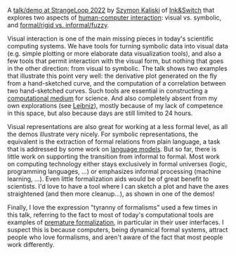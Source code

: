 A [talk/demo at StrangeLoop 2022](https://www.youtube.com/watch?v=ifYuvgXZ108) by [Szymon Kaliski](https://szymonkaliski.com/) of [Ink&Switch](https://www.inkandswitch.com/) that explores two aspects of [human-computer interaction](Human-computer%20interaction.md): visual vs. symbolic, and [formal/rigid vs. informal/fuzzy](Formal%20vs.%20informal.md).

Visual interaction is one of the main missing pieces in today's scientific computing systems. We have tools for turning symbolic data into visual data (e.g. simple plotting or more elaborate data visualization tools), and also a few tools that permit interaction with the visual form, but nothing that goes in the other direction: from visual to symbolic. The talk shows two examples that illustrate this point very well: the derivative plot generated on the fly from a hand-sketched curve, and the computation of a correlation between two hand-sketched curves. Such tools are essential in constructing a [computational medium](Computational%20media.md) for science. And also completely absent from my own explorations (see [Leibniz](Leibniz.md)), mostly because of my lack of competence in this space, but also because days are still limited to 24 hours.

Visual representations are also great for working at a less formal level, as all the demos illustrate very nicely. For symbolic representations, the equivalent is the extraction of formal relations from plain language, a task that is addressed by some work on [language models](https://en.wikipedia.org/wiki/Language_model). But so far, there is little work on supporting the transition from informal to formal. Most work on computing technology either stays exclusively in formal universes (logic, programming languages, ...) or emphasizes informal processing (machine learning, ...). Even little formalization aids would be of great benefit to scientists. I'd love to have a tool where I can sketch a plot and have the axes straightened (and then more cleanup...), as shown in one of the demos!

Finally, I love the expression "tyranny of formalisms" used a few times in this talk, referring to the fact to most of today's computational tools are examples of [premature formalization](Premature%20formalization.md), in particular in their user interfaces. I suspect this is because computers, being dynamical formal systems, attract people who love formalisms, and aren't aware of the fact that most people work differently.
